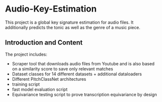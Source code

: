 # Audio-Key-Estimation
This project is a global key signature estimation for audio files. It additionally predicts the tonic as well as the genre of a music piece.

## Introduction and Content

The project includes:
- Scraper tool that downloads audio files from Youtube and is also based on a similarity score to save only relevant matches
- Dataset classes for 14 different datasets + additional dataloaders
- Different PitchClassNet architectures
- training script
- fast model evaluation script
- Equivariance testing script to prove transcription equivariance by design

